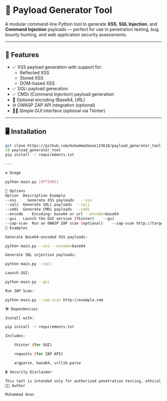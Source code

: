 # 🔐 Payload Generator Tool

A modular command-line Python tool to generate **XSS**, **SQL Injection**, and **Command Injection** payloads — perfect for use in penetration testing, bug bounty hunting, and web application security assessments.

---

## 📌 Features

- ✅ XSS payload generation with support for:
  - Reflected XSS
  - Stored XSS
  - DOM-based XSS
- ✅ SQLi payload generation
- ✅ CMDi (Command Injection) payload generation
- 🔐 Optional encoding (Base64, URL)
- 🌐 OWASP ZAP API integration (optional)
- 🧑‍💻 Simple GUI interface (optional via Tkinter)

---

## 🖥️ Installation

```bash
git clone https://github.com/muhammadanas123618/payload_generator_tool.git
cd payload_generator_tool
pip install -r requirements.txt

---

⚙️ Usage

python main.py [OPTIONS]

🔧 Options
Option	Description	Example
--xss	  Generate XSS payloads	  --xss
--sqli	Generate SQLi payloads	--sqli
--cmdi	Generate CMDi payloads	--cmdi
--encode	Encoding: base64 or url	--encode=base64
--gui	Launch the GUI version (Tkinter)	--gui
--zap-scan	Run an OWASP ZAP scan (optional)	--zap-scan http://target.com
🧪 Examples

Generate Base64-encoded XSS payloads:

python main.py --xss --encode=base64

Generate SQL injection payloads:

python main.py --sqli

Launch GUI:

python main.py --gui

Run ZAP Scan:

python main.py --zap-scan http://example.com

🛠️ Dependencies

Install with:

pip install -r requirements.txt

Includes:

    tkinter (for GUI)

    requests (for ZAP API)

    argparse, base64, urllib.parse

🔒 Security Disclaimer

This tool is intended only for authorized penetration testing, ethical hacking, or educational purposes. Misuse of this tool for unauthorized access is illegal and unethical.
👨‍💻 Author

Muhammad Anas
